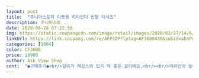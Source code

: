 ```yaml
---
layout: post 
title:  "주니어스토리 아동용 리마인더 반팔 티셔츠" 
description: 주니어스토 ..
date: 2020-06-28 07:22:50 
img: https://static.coupangcdn.com/image/retail/images/2020/03/27/14/6/a072a625-9b99-40ad-9f63-5de303cb93da.jpg 
linkUrl: https://link.coupang.com/re/AFFSDP?lptag=AF3600438&subid=ahnPublicAsk&pageKey=1421933746&itemId=2460568086&vendorItemId=70454077177&traceid=V0-113-4f90250844cc11ee 
categories: [1004] 
color: CF36BB 
price: 10900 
author: Ask View Shop 
cont:  "●구매후기●<br/>길이가 레깅스와 입기 딱 좋은 길이에요.<br/><br/>넥라인이 늘어나지 않아 입을때 불편함이 조금 있지만 옷 소재는 좋아요<br/>마른 아이라 약간 오버핏이지만 마음에 들어하네요<br/>소재가 얇지 않아 요즘에 입기에도 좋고 한여름엔 더울수도 있을겻 같아요.<br/><br/>아이가 무척 맘에 들어서 다른 디자인으로 추가구매할 예정입니다.<br/><br/>아이가 스누피를 좋아해서 흰색으로 구입해봤어요.<br/><br/>품이 여유있어 우리 아이처럼 약간 통통한 체형에도 굿이에요.<br/><br/>길이가 레깅스와 입기 딱 좋은 길이에요.<br/><br/>넥라인이 늘어나지 않아 입을때 불편함이 조금 있지만 옷 소재는 좋아요<br/>마른 아이라 약간 오버핏이지만 마음에 들어하네요<br/>소재가 얇지 않아 요즘에 입기에도 좋고 한여름엔 더울수도 있을겻 같아요.<br/><br/>아이가 무척 맘에 들어서 다른 디자인으로 추가구매할 예정입니다.<br/><br/>아이가 스누피를 좋아해서 흰색으로 구입해봤어요.<br/><br/>품이 여유있어 우리 아이처럼 약간 통통한 체형에도 굿이에요.<br/><br/>" 
---
```

